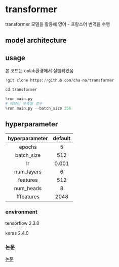 # transformer
transformer 모델을 활용해 영어 - 프랑스어 번역을 수행

## model architecture


## usage
본 코드는 colab환경에서 실행되었음
```python
!git clone https://github.com/cha-no/transformer

cd transformer

%run main.py
# 메모리 부족일 경우
%run main.py --batch_size 256
```

## hyperparameter

hyperparameter|default| 
|:---:|:---:|
|epochs|5|
|batch_size|512|
|lr|0.001|
|num_layers|6|
|features|512|
|num_heads|8|
|fffeatures|2048|

### environment
tensorflow 2.3.0

keras 2.4.0

### 논문
[논문](https://arxiv.org/pdf/1706.03762.pdf)
